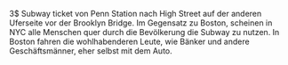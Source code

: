 3$ Subway ticket von Penn Station nach
High Street auf der anderen Uferseite 
vor der Brooklyn Bridge. 
Im Gegensatz zu Boston, scheinen in NYC
alle Menschen quer durch die Bevölkerung
die Subway zu nutzen. In Boston fahren die
wohlhabenderen Leute, wie Bänker und andere
Geschäftsmänner, eher selbst mit dem Auto. 